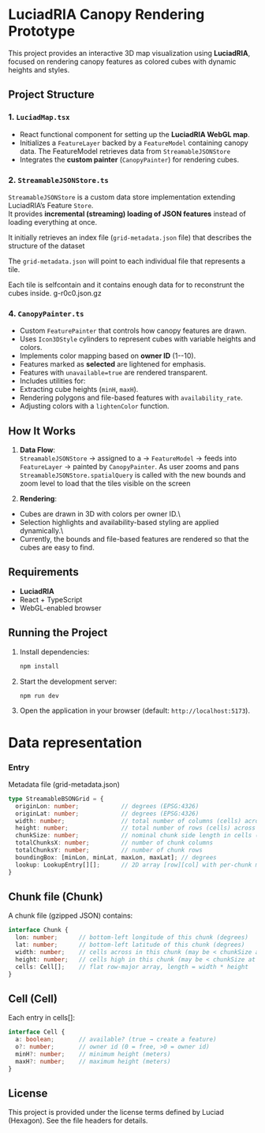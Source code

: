 # LuciadRIA Canopy Rendering Prototype

This project provides an interactive 3D map visualization using
**LuciadRIA**, focused on rendering canopy features as colored cubes
with dynamic heights and styles.

## Project Structure

### 1. `LuciadMap.tsx`

-   React functional component for setting up the **LuciadRIA WebGL
    map**.
-   Initializes a `FeatureLayer` backed by a `FeatureModel`
    containing canopy data. The FeatureModel retrieves data from `StreamableJSONStore`
-   Integrates the **custom painter** (`CanopyPainter`) for rendering
    cubes.


### 2. `StreamableJSONStore.ts`

`StreamableJSONStore` is a custom data store implementation extending LuciadRIA’s Feature `Store`.  
It provides **incremental (streaming) loading of JSON features** instead of loading everything at once.

It initially retrieves an index file (`grid-metadata.json` file)  that describes the structure of the dataset

The `grid-metadata.json` will point to each individual file that represents a tile.

Each tile is selfcontain and it contains enough data for to reconstrunt the cubes inside.
g-r0c0.json.gz




### 4. `CanopyPainter.ts`

-   Custom `FeaturePainter` that controls how canopy features are drawn.
-   Uses `Icon3DStyle` cylinders to represent cubes with variable
    heights and colors.
-   Implements color mapping based on **owner ID** (1--10).
-   Features marked as **selected** are lightened for emphasis.
-   Features with `unavailable=true` are rendered transparent.
-   Includes utilities for:
  -   Extracting cube heights (`minH`, `maxH`).
  -   Rendering polygons and file-based features with
      `availability_rate`.
  -   Adjusting colors with a `lightenColor` function.

## How It Works

1.  **Data Flow**:\
    `StreamableJSONStore` → assigned to a  → `FeatureModel` → feeds into
    `FeatureLayer` → painted by `CanopyPainter`. As user zooms and pans `StreamableJSONStore.spatialQuery` is called with the new bounds and zoom level to load that the tiles visible on the screen


2.  **Rendering**:

  -   Cubes are drawn in 3D with colors per owner ID.\
  -   Selection highlights and availability-based styling are applied
      dynamically.\
  -   Currently, the bounds and file-based features are rendered so that the cubes are easy to find.

## Requirements

-   **LuciadRIA**
-   React + TypeScript
-   WebGL-enabled browser

## Running the Project

1.  Install dependencies:

    ``` bash
    npm install
    ```

2.  Start the development server:

    ``` bash
    npm run dev
    ```

3.  Open the application in your browser (default:
    `http://localhost:5173`).


# Data representation
### Entry 
Metadata file (grid-metadata.json)
```typescript
type StreamableBSONGrid = {
  originLon: number;            // degrees (EPSG:4326)
  originLat: number;            // degrees (EPSG:4326)
  width: number;                // total number of columns (cells) across the whole grid
  height: number;               // total number of rows (cells) across the whole grid
  chunkSize: number;            // nominal chunk side length in cells (e.g., 256)
  totalChunksX: number;         // number of chunk columns
  totalChunksY: number;         // number of chunk rows
  boundingBox: [minLon, minLat, maxLon, maxLat]; // degrees
  lookup: LookupEntry[][];      // 2D array [row][col] with per-chunk metadata and file path
}
```
## Chunk file (Chunk)

A chunk file (gzipped JSON) contains:
```typescript
interface Chunk {
  lon: number;      // bottom-left longitude of this chunk (degrees)
  lat: number;      // bottom-left latitude of this chunk (degrees)
  width: number;    // cells across in this chunk (may be < chunkSize at edges)
  height: number;   // cells high in this chunk (may be < chunkSize at edges)
  cells: Cell[];    // flat row-major array, length = width * height
}
```
## Cell (Cell)

Each entry in cells[]:
```typescript
interface Cell {
  a: boolean;       // available? (true → create a feature)
  o?: number;       // owner id (0 = free, >0 = owner id)
  minH?: number;    // minimum height (meters)
  maxH?: number;    // maximum height (meters)
}
```

## License

This project is provided under the license terms defined by Luciad
(Hexagon). See the file headers for details.
